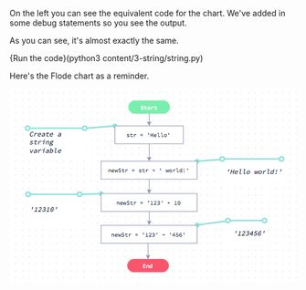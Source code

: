 On the left you can see the equivalent code for the chart. We've added in some debug statements so you see the output.

As you can see, it's almost exactly the same. 

{Run the code}(python3 content/3-string/string.py)

Here's the Flode chart as a reminder.

![](content/3-string/string.png)
